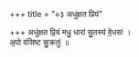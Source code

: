+++
title = "०३ अधुक्षत प्रियं"

+++
अधु॑क्षत प्रि॒यं मधु॒ धारा॑ सु॒तस्य॑ वे॒धसः॑ ।  
अ॒पो व॑सिष्ट सु॒क्रतुः॑ ॥